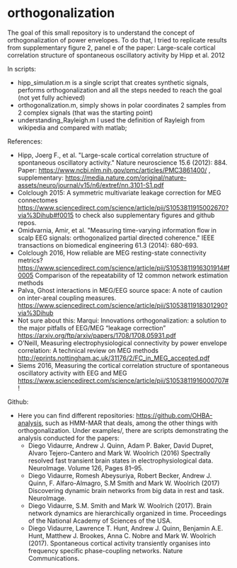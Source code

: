 # orthogonalization
The goal of this small repository is to understand the concept of orthogonalization of power envelopes. To do that, I tried to replicate results from supplementary figure 2, panel e of the paper: Large-scale cortical correlation structure of spontaneous oscillatory activity by Hipp et al. 2012   

In scripts:
- hipp_simulation.m is a single script that creates synthetic signals, performs orthogonalization and all the steps needed to reach the goal (not yet fully achieved)
- orthogonalization.m, simply shows in polar coordinates 2 samples from 2 complex signals (that was the starting point)
- understanding_Rayleigh.m I used the definition of Rayleigh from wikipedia and compared with matlab;

References:
- Hipp, Joerg F., et al. "Large-scale cortical correlation structure of spontaneous oscillatory activity." Nature neuroscience 15.6 (2012): 884. Paper: https://www.ncbi.nlm.nih.gov/pmc/articles/PMC3861400/ , supplementary: https://media.nature.com/original/nature-assets/neuro/journal/v15/n6/extref/nn.3101-S1.pdf
- Colclough 2015: A symmetric multivariate leakage correction for MEG connectomes https://www.sciencedirect.com/science/article/pii/S1053811915002670?via%3Dihub#f0015 to check also supplementary figures and github repos.
- Omidvarnia, Amir, et al. "Measuring time-varying information flow in scalp EEG signals: orthogonalized partial directed coherence." IEEE transactions on biomedical engineering 61.3 (2014): 680-693. 
- Colclough 2016, How reliable are MEG resting-state connectivity metrics? https://www.sciencedirect.com/science/article/pii/S1053811916301914#f0005 Comparison of the repeatability of 12 common network estimation methods 
- Palva, Ghost interactions in MEG/EEG source space: A note of caution on inter-areal coupling measures. https://www.sciencedirect.com/science/article/pii/S1053811918301290?via%3Dihub 
- Not sure about this: Marqui: Innovations orthogonalization: a solution to the major pitfalls of EEG/MEG “leakage correction” https://arxiv.org/ftp/arxiv/papers/1708/1708.05931.pdf
- O’Neill,  Measuring electrophysiological connectivity by power envelope correlation: A technical review on MEG methods http://eprints.nottingham.ac.uk/31176/2/FC_in_MEG_accepted.pdf
- Siems 2016, Measuring the cortical correlation structure of spontaneous oscillatory activity with EEG and MEG https://www.sciencedirect.com/science/article/pii/S1053811916000707#! 


Github:
- Here you can find different repositories: https://github.com/OHBA-analysis, such as HMM-MAR that deals, among the other things with orthogonalization. Under examples/, there are scripts demonstrating the analysis conducted for the papers: 
    - Diego Vidaurre, Andrew J. Quinn, Adam P. Baker, David Dupret, Alvaro Tejero-Cantero and Mark W. Woolrich (2016) Spectrally resolved fast transient brain states in electrophysiological data. NeuroImage. Volume 126, Pages 81–95.
    - Diego Vidaurre, Romesh Abeysuriya, Robert Becker, Andrew J. Quinn, F. Alfaro-Almagro, S.M Smith and Mark W. Woolrich (2017) Discovering dynamic brain networks from big data in rest and task. NeuroImage.
    - Diego Vidaurre, S.M. Smith and Mark W. Woolrich (2017). Brain network dynamics are hierarchically organized in time. Proceedings of the National Academy of Sciences of the USA.
    - Diego Vidaurre, Lawrence T. Hunt, Andrew J. Quinn, Benjamin A.E. Hunt, Matthew J. Brookes, Anna C. Nobre and Mark W. Woolrich (2017). Spontaneous cortical activity transiently organises into frequency specific phase-coupling networks. Nature Communications.

